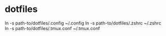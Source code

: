 # dotfiles

ln -s path-to/dotfiles/.config ~/.config
ln -s path-to/dotfiles/.zshrc ~/.zshrc
ln -s path-to/dotfiles/.tmux.conf ~/.tmux.conf
